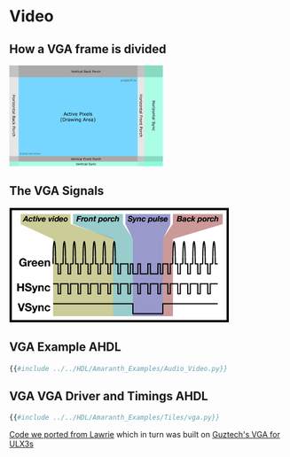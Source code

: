 # Video
## How a VGA frame is divided
![frame](visual_Frame.png)
## The VGA Signals
![signal](vga_frame.png)
## VGA Example AHDL
```python
{{#include ../../HDL/Amaranth_Examples/Audio_Video.py}}
```
## VGA VGA Driver and Timings AHDL
```python
{{#include ../../HDL/Amaranth_Examples/Tiles/vga.py}}
```
[Code we ported from Lawrie](https://github.com/lawrie/blackicemx_nmigen_examples/tree/main/simple_vga) which in turn was built on 
[Guztech's VGA for ULX3s](https://github.com/GuzTech/ulx3s-nmigen-examples/tree/master/dvi)
